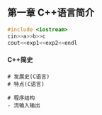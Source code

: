 ## 第一章 C++语言简介

```c++
#include <iostream>
cin>>a>>b>>c
cout<<exp1<<exp2<<endl
```

#### C++简史

```shell
# 发展史(C语言)
# 特点(C语言)
```

```shell
# 程序结构
- 流输入输出
```

